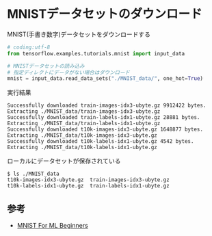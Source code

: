 # MNISTデータセットのダウンロード

MNIST(手書き数字)データセットをダウンロードする

```python
# coding:utf-8
from tensorflow.examples.tutorials.mnist import input_data

# MNISTデータセットの読み込み
# 指定ディレクトにデータがない場合はダウンロード
mnist = input_data.read_data_sets("./MNIST_data/", one_hot=True)
```

実行結果

```
Successfully downloaded train-images-idx3-ubyte.gz 9912422 bytes.
Extracting ./MNIST_data/train-images-idx3-ubyte.gz
Successfully downloaded train-labels-idx1-ubyte.gz 28881 bytes.
Extracting ./MNIST_data/train-labels-idx1-ubyte.gz
Successfully downloaded t10k-images-idx3-ubyte.gz 1648877 bytes.
Extracting ./MNIST_data/t10k-images-idx3-ubyte.gz
Successfully downloaded t10k-labels-idx1-ubyte.gz 4542 bytes.
Extracting ./MNIST_data/t10k-labels-idx1-ubyte.gz
```

ローカルにデータセットが保存されている

```
$ ls ./MNIST_data
t10k-images-idx3-ubyte.gz  train-images-idx3-ubyte.gz
t10k-labels-idx1-ubyte.gz  train-labels-idx1-ubyte.gz
```

## 参考

* [MNIST For ML Beginners](https://www.tensorflow.org/versions/r0.11/tutorials/mnist/beginners/)
